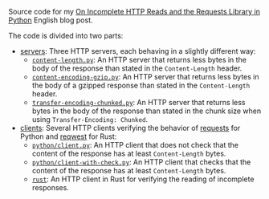 Source code for my [On Incomplete HTTP Reads and the Requests Library in Python](https://blog.petrzemek.net/2018/04/22/on-incomplete-http-reads-and-the-requests-library-in-python) English blog post.

The code is divided into two parts:
* [servers](https://github.com/s3rvac/blog/tree/master/en-2018-04-22-on-incomplete-http-reads-and-the-requests-library-in-python/servers): Three HTTP servers, each behaving in a slightly different way:
    * [`content-length.py`](https://github.com/s3rvac/blog/tree/master/en-2018-04-22-on-incomplete-http-reads-and-the-requests-library-in-python/servers/content-length.py): An HTTP server that returns less bytes in the body of the response than stated in the `Content-Length` header.
    * [`content-encoding-gzip.py`](https://github.com/s3rvac/blog/tree/master/en-2018-04-22-on-incomplete-http-reads-and-the-requests-library-in-python/servers/content-encoding-gzip.py): An HTTP server that returns less bytes in the body of a gzipped response than stated in the `Content-Length` header.
    * [`transfer-encoding-chunked.py`](https://github.com/s3rvac/blog/tree/master/en-2018-04-22-on-incomplete-http-reads-and-the-requests-library-in-python/servers/transfer-encoding-chunked.py): An HTTP server that returns less bytes in the body of the response than stated in the chunk size when using `Transfer-Encoding: Chunked`.
* [clients](https://github.com/s3rvac/blog/tree/master/en-2018-04-22-on-incomplete-http-reads-and-the-requests-library-in-python/clients): Several HTTP clients verifying the behavior of [requests](https://github.com/requests/requests) for Python and [reqwest](https://github.com/seanmonstar/reqwest) for Rust:
    * [`python/client.py`](https://github.com/s3rvac/blog/tree/master/en-2018-04-22-on-incomplete-http-reads-and-the-requests-library-in-python/clients/python/client.py): An HTTP client that does not check that the content of the response has at least `Content-Length` bytes.
    * [`python/client-with-check.py`](https://github.com/s3rvac/blog/tree/master/en-2018-04-22-on-incomplete-http-reads-and-the-requests-library-in-python/clients/python/client-with-check.py): An HTTP client that checks that the content of the response has at least `Content-Length` bytes.
    * [`rust`](https://github.com/s3rvac/blog/tree/master/en-2018-04-22-on-incomplete-http-reads-and-the-requests-library-in-python/clients/rust): An HTTP client in Rust for verifying the reading of incomplete responses.
